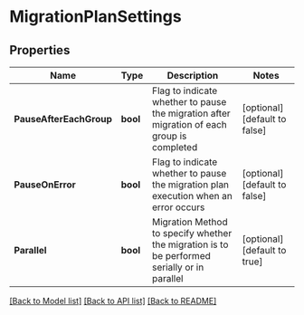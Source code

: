 # MigrationPlanSettings

## Properties
Name | Type | Description | Notes
------------ | ------------- | ------------- | -------------
**PauseAfterEachGroup** | **bool** | Flag to indicate whether to pause the migration after migration of each group is completed | [optional] [default to false]
**PauseOnError** | **bool** | Flag to indicate whether to pause the migration plan execution when an error occurs | [optional] [default to false]
**Parallel** | **bool** | Migration Method to specify whether the migration is to be performed serially or in parallel | [optional] [default to true]

[[Back to Model list]](../README.md#documentation-for-models) [[Back to API list]](../README.md#documentation-for-api-endpoints) [[Back to README]](../README.md)

